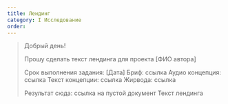 ```yaml
---
title: Лендинг
category: I Исследование
order: 
---
```


> Добрый день!
> 
> Прошу сделать текст лендинга для проекта \[ФИО автора\]
> 
> Срок выполнения задания: \[Дата\]
> Бриф: ссылка
> Аудио концепция: ссылка
> Текст концепции: ссылка
> Жирвода: ссылка
> 
> Результат сюда: ссылка на пустой документ Текст лендинга
